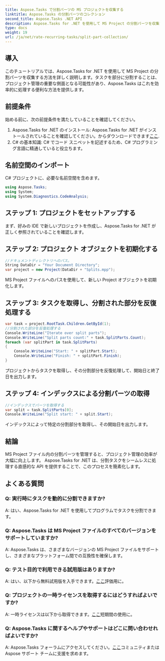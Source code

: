 ```yaml
---
title: Aspose.Tasks で分割パーツの MS プロジェクトを収集する
linktitle: Aspose.Tasks の分割パーツのコレクション
second_title: Aspose.Tasks .NET API
description: Aspose.Tasks for .NET を使用して MS Project の分割パーツを収集する方法を学びます。この包括的なチュートリアルでは、プロセスを段階的にガイドします。
type: docs
weight: 19
url: /ja/net/rate-recurring-tasks/split-part-collection/
---
```

## 導入
このチュートリアルでは、Aspose.Tasks for .NET を使用して MS Project の分割パーツを収集する方法を詳しく説明します。タスクを部分に分割することは、プロジェクト管理の重要な側面となる可能性があり、Aspose.Tasks はこれを効率的に処理する便利な方法を提供します。
## 前提条件
始める前に、次の前提条件を満たしていることを確認してください。
1. Aspose.Tasks for .NET のインストール: Aspose.Tasks for .NET がインストールされていることを確認してください。からダウンロードできます[ここ](https://releases.aspose.com/tasks/net/).
2. C# の基本知識: C# でコード スニペットを記述するため、C# プログラミング言語に精通していると役立ちます。

## 名前空間のインポート
C# プロジェクトに、必要な名前空間を含めます。
```csharp
using Aspose.Tasks;
using System;
using System.Diagnostics.CodeAnalysis;

```

## ステップ 1: プロジェクトをセットアップする
まず、好みの IDE で新しいプロジェクトを作成し、Aspose.Tasks for .NET が正しく参照されていることを確認します。
## ステップ 2: プロジェクト オブジェクトを初期化する
```csharp
//ドキュメントディレクトリへのパス。
String DataDir = "Your Document Directory";
var project = new Project(DataDir + "Splits.mpp");
```
MS Project ファイルへのパスを使用して、新しい Project オブジェクトを初期化します。
## ステップ 3: タスクを取得し、分割された部分を反復処理する
```csharp
var task = project.RootTask.Children.GetById(1);
//分割された部分を反復処理する
Console.WriteLine("Iterate over split parts");
Console.WriteLine("Split parts count:" + task.SplitParts.Count);
foreach (var splitPart in task.SplitParts)
{
    Console.WriteLine("Start: " + splitPart.Start);
    Console.WriteLine("Finish: " + splitPart.Finish);
}
```
プロジェクトからタスクを取得し、その分割部分を反復処理して、開始日と終了日を出力します。
## ステップ 4: インデックスによる分割パーツの取得
```csharp
//インデックスでパーツを取得する
var split = task.SplitParts[0];
Console.WriteLine("Split start: " + split.Start);
```
インデックスによって特定の分割部分を取得し、その開始日を出力します。

## 結論
MS Project ファイル内の分割パーツを管理すると、プロジェクト管理の効率が大幅に向上します。 Aspose.Tasks for .NET は、分割タスクをシームレスに処理する直感的な API を提供することで、このプロセスを簡素化します。
## よくある質問
### Q: 実行時にタスクを動的に分割できますか?
A: はい、Aspose.Tasks for .NET を使用してプログラムでタスクを分割できます。
### Q: Aspose.Tasks は MS Project ファイルのすべてのバージョンをサポートしていますか?
A: Aspose.Tasks は、さまざまなバージョンの MS Project ファイルをサポートし、さまざまなプラットフォーム間での互換性を確保します。
### Q: テスト目的で利用できる試用版はありますか?
 A: はい、以下から無料試用版を入手できます。[ここ](https://releases.aspose.com/)評価用に。
### Q: プロジェクトの一時ライセンスを取得するにはどうすればよいですか?
 A: 一時ライセンスは以下から取得できます。[ここ](https://purchase.aspose.com/temporary-license/)短期間の使用に。
### Q: Aspose.Tasks に関するヘルプやサポートはどこに問い合わせればよいですか?
 A: Aspose.Tasks フォーラムにアクセスしてください。[ここ](https://forum.aspose.com/c/tasks/15)コミュニティまたは Aspose サポート チームに支援を求めます。
